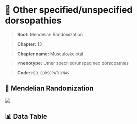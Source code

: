 # 🧪 Other specified/unspecified dorsopathies

> **Root:** Mendelian Randomization

> **Chapter:** 13  

> **Chapter name:** Musculoskeletal

> **Phenotype:** Other specified/unspecified dorsopathies  

> **Code:** `M13_DORSOPATHYNAS`

## 🧬 Mendelian Randomization  

<img src="/MR/Figures/Forward/M13_DORSOPATHYNAS.png"/>

## 📊 Data Table

<CsvTableMRF src="/public/MR/Data/Forward/M13_DORSOPATHYNAS.csv"/>
